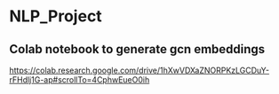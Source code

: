 # NLP_Project
## Colab notebook to generate gcn embeddings
https://colab.research.google.com/drive/1hXwVDXaZNORPKzLGCDuY-rFHdlj1G-ap#scrollTo=4CphwEueO0ih
